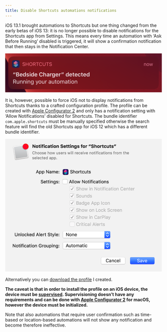 ```yaml
---
title: Disable Shortcuts automations notifications
---
```


iOS 13.1 brought automations to Shortcuts but one thing changed from the early betas of iOS 13: it is no longer possible to disable notifications for the Shortcuts app from Settings. This means every time an automation with ‘Ask Before Running’ disabled is triggered, it will show a confirmation notification that then stays in the Notification Center.

![Screenshot of a Shortcuts notification](/media/shortcuts-notification.png)

It is, however, possible to force iOS not to display notifications from Shortcuts thanks to a crafted configuration profile. The profile can be created with [Apple Configurator 2](https://apps.apple.com/app/apple-configurator-2/id1037126344) and only has a notification setting with ‘Allow Notifications’ disabled for Shortcuts. The bundle identifier `com.apple.shortcuts` must be manually specified otherwise the search feature will find the old Shortcuts app for iOS 12 which has a different bundle identifier.

![Notification Settings for Shortcuts in Apple Configurator 2](/media/notification-settings-shortcuts.png)

Alternatively you can [download the profile](/downloads/disable-shortcuts-notifications.mobileconfig) I created.

**The caveat is that in order to install the profile on an iOS device, the device must be [supervised](https://support.apple.com/en-us/HT202837). Supervisioning doesn’t have any requirements and can be done with [Apple Configurator 2](https://apps.apple.com/app/apple-configurator-2/id1037126344) for macOS, however the device must be initialized.**

Note that also automations that require user confirmation such as time-based or location-based automations will not show any notification and become therefore ineffective.
